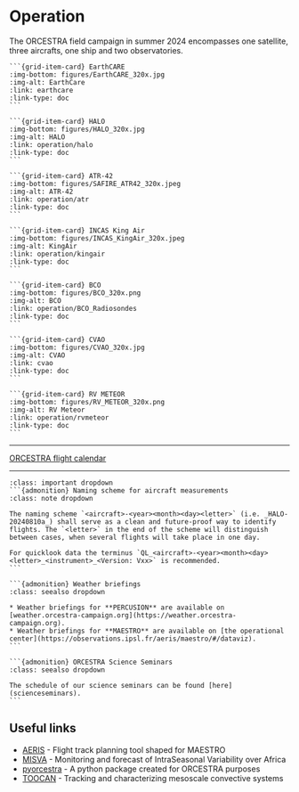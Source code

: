 # Operation


The ORCESTRA field campaign in summer 2024 encompasses one satellite, three aircrafts, one ship and two observatories.

````{grid} 3
```{grid-item-card} EarthCARE
:img-bottom: figures/EarthCARE_320x.jpg
:img-alt: EarthCare
:link: earthcare
:link-type: doc
```

```{grid-item-card} HALO
:img-bottom: figures/HALO_320x.jpg
:img-alt: HALO
:link: operation/halo
:link-type: doc
```

```{grid-item-card} ATR-42
:img-bottom: figures/SAFIRE_ATR42_320x.jpeg
:img-alt: ATR-42
:link: operation/atr
:link-type: doc
```

```{grid-item-card} INCAS King Air
:img-bottom: figures/INCAS_KingAir_320x.jpeg
:img-alt: KingAir
:link: operation/kingair
:link-type: doc
```

```{grid-item-card} BCO
:img-bottom: figures/BCO_320x.png
:img-alt: BCO
:link: operation/BCO_Radiosondes
:link-type: doc
```

```{grid-item-card} CVAO
:img-bottom: figures/CVAO_320x.jpg
:img-alt: CVAO
:link: cvao
:link-type: doc
```

```{grid-item-card} RV METEOR
:img-bottom: figures/RV_METEOR_320x.png
:img-alt: RV Meteor
:link: operation/rvmeteor
:link-type: doc
```
````

---

<a href="webcal://orcestra-campaign.org/flights.ics"><i class="fas fa-calendar-alt"></i> ORCESTRA flight calendar</a>

---

````{admonition} Supporting operation
:class: important dropdown
```{admonition} Naming scheme for aircraft measurements
:class: note dropdown

The naming scheme `<aircraft>-<year><month><day><letter>` (i.e. _HALO-20240810a_) shall serve as a clean and future-proof way to identify flights. The `<letter>` in the end of the scheme will distinguish between cases, when several flights will take place in one day.

For quicklook data the terminus `QL_<aircraft>-<year><month><day><letter>_<instrument>_<Version: Vxx>` is recommended.
```

```{admonition} Weather briefings
:class: seealso dropdown

* Weather briefings for **PERCUSION** are available on [weather.orcestra-campaign.org](https://weather.orcestra-campaign.org).
* Weather briefings for **MAESTRO** are available on [the operational center](https://observations.ipsl.fr/aeris/maestro/#/dataviz).
```

```{admonition} ORCESTRA Science Seminars
:class: seealso dropdown

The schedule of our science seminars can be found [here](scienceseminars).
```
````

## Useful links

- [AERIS](https://observations.ipsl.fr/aeris/maestro/#/map) - Flight track planning tool shaped for MAESTRO
- [MISVA](https://misva.aeris-data.fr/en/homepage/) - Monitoring and forecast of IntraSeasonal Variability over Africa
- [pyorcestra](https://github.com/orcestra-campaign/pyorcestra) - A python package created for ORCESTRA purposes
- [TOOCAN](https://toocan.ipsl.fr/) - Tracking and characterizing mesoscale convective systems

